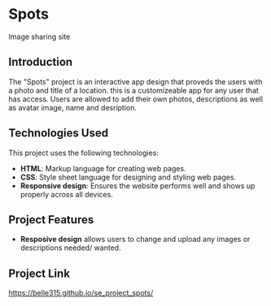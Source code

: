 # Spots

Image sharing site

## Introduction

The "Spots" project is an interactive app design that proveds the users with a photo and title of a location.
this is a customizeable app for any user that has access. Users are allowed to add their own photos, descriptions as well as avatar image, name and desription.

## Technologies Used

This project uses the following technologies:

- **HTML**: Markup language for creating web pages.
- **CSS**: Style sheet language for designing and styling web pages.
- **Responsive design**: Ensures the website performs well and shows up properly across all devices.

## Project Features

- **Resposive design** allows users to change and upload any images or descriptions needed/ wanted.

## Project Link

https://belle315.github.io/se_project_spots/
